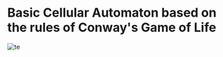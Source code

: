 # Basic Cellular Automaton based on the rules of Conway's Game of Life

![te](https://user-images.githubusercontent.com/53477893/159333212-7a7833df-075f-41ff-b24d-88ae55fb43f2.gif)

